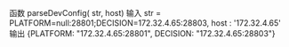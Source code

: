 函数 parseDevConfig( str, host)
输入 str = PLATFORM=null:28801;DECISION=172.32.4.65:28803, host : '172.32.4.65'
输出  {PLATFORM: "172.32.4.65:28801", DECISION: "172.32.4.65:28803"}
